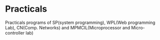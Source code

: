 # Practicals
Practicals programs of SP(system programming), WPL(Web programming Lab), CN(Comp. Networks) and MPMCIL(Microprocessor and Micro-controller lab)
